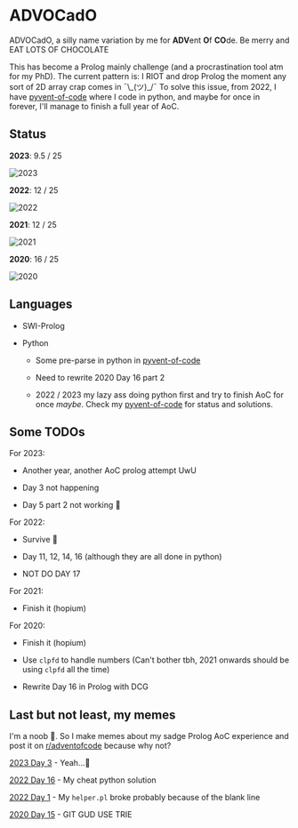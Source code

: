 # ADVOCadO

ADVOCadO, a silly name variation by me for **ADV**ent **O**f **CO**de. Be merry
and EAT LOTS OF CHOCOLATE

This has become a Prolog mainly challenge (and a procrastination tool atm for my
PhD). The current pattern is: I RIOT and drop Prolog the moment any sort of 2D
array crap comes in ¯\\\_(ツ)\_/¯ To solve this issue, from 2022, I have
[pyvent-of-code](https://github.com/kittykg/pyvent-of-code) where I code in
python, and maybe for once in forever, I'll manage to finish a full year of AoC.

## Status

**2023**: 9.5 / 25

![2023](https://geps.dev/progress/38/)

**2022**: 12 / 25

![2022](https://geps.dev/progress/48/)

**2021**: 12 / 25

![2021](https://geps.dev/progress/48/)

**2020**: 16 / 25

![2020](https://geps.dev/progress/64/)

## Languages

- SWI-Prolog

- Python
    - Some pre-parse in python in [pyvent-of-code](https://github.com/kittykg/pyvent-of-code)

    - Need to rewrite 2020 Day 16 part 2

    - 2022 / 2023 my lazy ass doing python first and try to finish AoC for once
    *maybe*. Check my [pyvent-of-code](https://github.com/kittykg/pyvent-of-code)
    for status and solutions.

## Some TODOs

For 2023:

- Another year, another AoC prolog attempt UwU

- Day 3 not happening

- Day 5 part 2 not working 🥲

For 2022:

- Survive 🥲

- Day 11, 12, 14, 16 (although they are all done in python)

- NOT DO DAY 17

For 2021:

- Finish it (hopium)

For 2020:

- Finish it (hopium)

- Use `clpfd` to handle numbers (Can't bother tbh, 2021 onwards should be using
`clpfd` all the time)

- Rewrite Day 16 in Prolog with DCG

## Last but not least, my memes

I'm a noob 🤡. So I make memes about my sadge Prolog AoC experience and post it
on [r/adventofcode](https://www.reddit.com/r/adventofcode/) because why not?

[2023 Day 3](https://www.reddit.com/r/adventofcode/comments/189rk3u/2023_day_3prolog_bye_guys_see_you_next_year/) - Yeah...🫠

[2022 Day 16](https://www.reddit.com/r/adventofcode/comments/znjzjm/2022_day_16_if_a_solution_gives_me_a_star_then/) - My cheat python solution

[2022 Day 1](https://www.reddit.com/r/adventofcode/comments/z9qh64/2022_day_1prolog_spent_30min_figuring_out_how_to/?utm_source=share&utm_medium=web2x&context=3) - My `helper.pl` broke probably because of the blank line

[2020 Day 15](https://www.reddit.com/r/adventofcode/comments/kdkn37/2020_day_15_part_2_im_still_waiting/?utm_source=share&utm_medium=web2x&context=3) - GIT GUD USE TRIE

